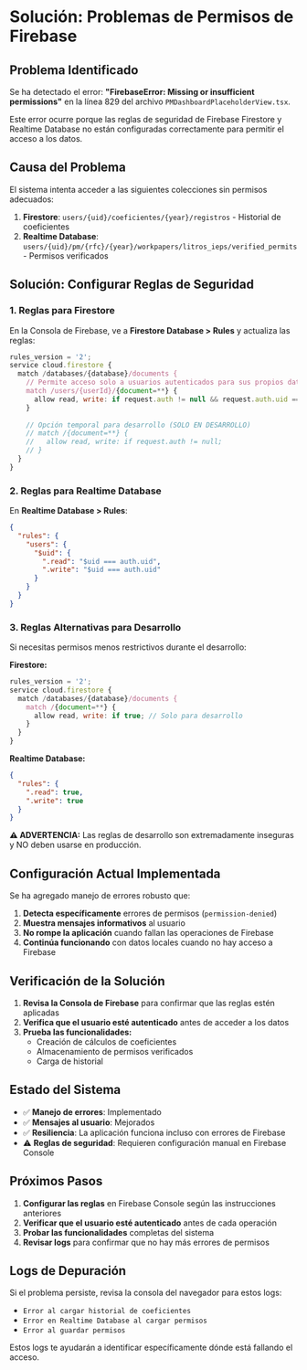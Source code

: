 # Solución: Problemas de Permisos de Firebase

## Problema Identificado

Se ha detectado el error: **"FirebaseError: Missing or insufficient permissions"** en la línea 829 del archivo `PMDashboardPlaceholderView.tsx`.

Este error ocurre porque las reglas de seguridad de Firebase Firestore y Realtime Database no están configuradas correctamente para permitir el acceso a los datos.

## Causa del Problema

El sistema intenta acceder a las siguientes colecciones sin permisos adecuados:

1. **Firestore**: `users/{uid}/coeficientes/{year}/registros` - Historial de coeficientes
2. **Realtime Database**: `users/{uid}/pm/{rfc}/{year}/workpapers/litros_ieps/verified_permits` - Permisos verificados

## Solución: Configurar Reglas de Seguridad

### 1. Reglas para Firestore

En la Consola de Firebase, ve a **Firestore Database > Rules** y actualiza las reglas:

```javascript
rules_version = '2';
service cloud.firestore {
  match /databases/{database}/documents {
    // Permite acceso solo a usuarios autenticados para sus propios datos
    match /users/{userId}/{document=**} {
      allow read, write: if request.auth != null && request.auth.uid == userId;
    }
    
    // Opción temporal para desarrollo (SOLO EN DESARROLLO)
    // match /{document=**} {
    //   allow read, write: if request.auth != null;
    // }
  }
}
```

### 2. Reglas para Realtime Database

En **Realtime Database > Rules**:

```json
{
  "rules": {
    "users": {
      "$uid": {
        ".read": "$uid === auth.uid",
        ".write": "$uid === auth.uid"
      }
    }
  }
}
```

### 3. Reglas Alternativas para Desarrollo

Si necesitas permisos menos restrictivos durante el desarrollo:

**Firestore:**
```javascript
rules_version = '2';
service cloud.firestore {
  match /databases/{database}/documents {
    match /{document=**} {
      allow read, write: if true; // Solo para desarrollo
    }
  }
}
```

**Realtime Database:**
```json
{
  "rules": {
    ".read": true,
    ".write": true
  }
}
```

**⚠️ ADVERTENCIA:** Las reglas de desarrollo son extremadamente inseguras y NO deben usarse en producción.

## Configuración Actual Implementada

Se ha agregado manejo de errores robusto que:

1. **Detecta específicamente** errores de permisos (`permission-denied`)
2. **Muestra mensajes informativos** al usuario
3. **No rompe la aplicación** cuando fallan las operaciones de Firebase
4. **Continúa funcionando** con datos locales cuando no hay acceso a Firebase

## Verificación de la Solución

1. **Revisa la Consola de Firebase** para confirmar que las reglas estén aplicadas
2. **Verifica que el usuario esté autenticado** antes de acceder a los datos
3. **Prueba las funcionalidades:**
   - Creación de cálculos de coeficientes
   - Almacenamiento de permisos verificados
   - Carga de historial

## Estado del Sistema

- ✅ **Manejo de errores**: Implementado
- ✅ **Mensajes al usuario**: Mejorados
- ✅ **Resiliencia**: La aplicación funciona incluso con errores de Firebase
- ⚠️ **Reglas de seguridad**: Requieren configuración manual en Firebase Console

## Próximos Pasos

1. **Configurar las reglas** en Firebase Console según las instrucciones anteriores
2. **Verificar que el usuario esté autenticado** antes de cada operación
3. **Probar las funcionalidades** completas del sistema
4. **Revisar logs** para confirmar que no hay más errores de permisos

## Logs de Depuración

Si el problema persiste, revisa la consola del navegador para estos logs:

- `Error al cargar historial de coeficientes`
- `Error en Realtime Database al cargar permisos`
- `Error al guardar permisos`

Estos logs te ayudarán a identificar específicamente dónde está fallando el acceso.
